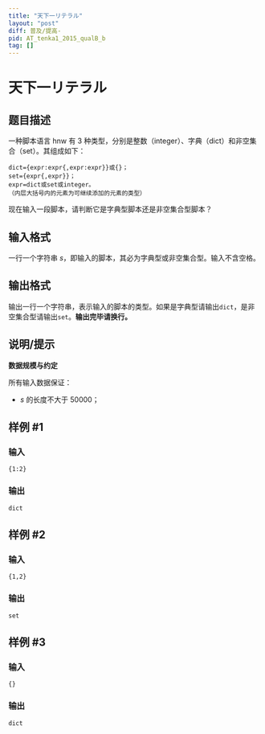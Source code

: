 ```yaml
---
title: "天下一リテラル"
layout: "post"
diff: 普及/提高-
pid: AT_tenka1_2015_qualB_b
tag: []
---
```


# 天下一リテラル

## 题目描述

一种脚本语言 hnw 有 $3$ 种类型，分别是整数（integer）、字典（dict）和非空集合（set）。其组成如下：
```
dict={expr:expr{,expr:expr}}或{}；
set={expr{,expr}}；
expr=dict或set或integer。
（内层大括号内的元素为可继续添加的元素的类型）
```
现在输入一段脚本，请判断它是字典型脚本还是非空集合型脚本？

## 输入格式

一行一个字符串 $s$，即输入的脚本，其必为字典型或非空集合型。输入不含空格。

## 输出格式

输出一行一个字符串，表示输入的脚本的类型。如果是字典型请输出`dict`，是非空集合型请输出`set`。**输出完毕请换行。**

## 说明/提示

**数据规模与约定**

所有输入数据保证：

- $s$ 的长度不大于 $50000$；

## 样例 #1

### 输入

```
{1:2}
```

### 输出

```
dict
```

## 样例 #2

### 输入

```
{1,2}
```

### 输出

```
set
```

## 样例 #3

### 输入

```
{}
```

### 输出

```
dict
```

